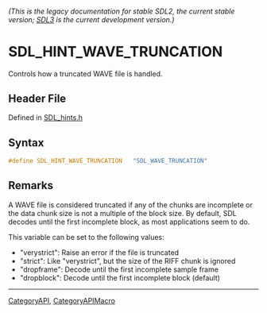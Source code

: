 ###### (This is the legacy documentation for stable SDL2, the current stable version; [SDL3](https://wiki.libsdl.org/SDL3/) is the current development version.)
# SDL_HINT_WAVE_TRUNCATION

Controls how a truncated WAVE file is handled.

## Header File

Defined in [SDL_hints.h](https://github.com/libsdl-org/SDL/blob/SDL2/include/SDL_hints.h)

## Syntax

```c
#define SDL_HINT_WAVE_TRUNCATION   "SDL_WAVE_TRUNCATION"
```

## Remarks

A WAVE file is considered truncated if any of the chunks are incomplete or
the data chunk size is not a multiple of the block size. By default, SDL
decodes until the first incomplete block, as most applications seem to do.

This variable can be set to the following values:

- "verystrict": Raise an error if the file is truncated
- "strict": Like "verystrict", but the size of the RIFF chunk is ignored
- "dropframe": Decode until the first incomplete sample frame
- "dropblock": Decode until the first incomplete block (default)

----
[CategoryAPI](CategoryAPI), [CategoryAPIMacro](CategoryAPIMacro)

